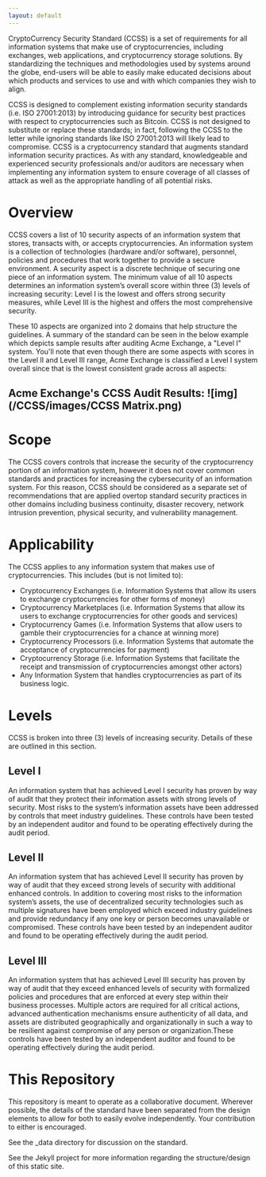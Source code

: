```yaml
---
layout: default
---
```


CryptoCurrency Security Standard (CCSS) is a set of requirements for all information systems that make use of cryptocurrencies, including exchanges, web applications, and cryptocurrency storage solutions. By standardizing the techniques and methodologies used by systems around the globe, end-users will be able to easily make educated decisions about which products and services to use and with which companies they wish to align.

CCSS is designed to complement existing information security standards (i.e. ISO 27001:2013) by introducing guidance for security best practices with respect to cryptocurrencies such as Bitcoin. CCSS is not designed to substitute or replace these standards; in fact, following the CCSS to the letter while ignoring standards like ISO 27001:2013 will likely lead to compromise. CCSS is a cryptocurrency standard that augments standard information security practices. As with any standard, knowledgeable and experienced security professionals and/or auditors are necessary when implementing any information system to ensure coverage of all classes of attack as well as the appropriate handling of all potential risks.

# Overview

CCSS covers a list of 10 security aspects of an information system that stores, transacts with, or accepts cryptocurrencies. An information system is a collection of technologies (hardware and/or software), personnel, policies and procedures that work together to provide a secure environment. A security aspect is a discrete technique of securing one piece of an information system. The minimum value of all 10 aspects determines an information system’s overall score within three (3) levels of increasing security: Level I is the lowest and offers strong security measures, while Level III is the highest and offers the most comprehensive security.

These 10 aspects are organized into 2 domains that help structure the guidelines. A summary of the standard can be seen in the below example which depicts sample results after auditing Acme Exchange, a "Level I" system. You'll note that even though there are some aspects with scores in the Level II and Level III range, Acme Exchange is classified a Level I system overall since that is the lowest consistent grade across all aspects:

## Acme Exchange's CCSS Audit Results: ![img](/CCSS/images/CCSS Matrix.png)

# Scope

The CCSS covers controls that increase the security of the cryptocurrency portion of an information system, however it does not cover common standards and practices for increasing the cybersecurity of an information system. For this reason, CCSS should be considered as a separate set of recommendations that are applied overtop standard security practices in other domains including business continuity, disaster recovery, network intrusion prevention, physical security, and vulnerability management.

# Applicability

The CCSS applies to any information system that makes use of cryptocurrencies. This includes (but is not limited to):
* Cryptocurrency Exchanges (i.e. Information Systems that allow its users to exchange cryptocurrencies for other forms of money)
* Cryptocurrency Marketplaces (i.e. Information Systems that allow its users to exchange cryptocurrencies for other goods and services)
* Cryptocurrency Games (i.e. Information Systems that allow users to gamble their cryptocurrencies for a chance at winning more)
* Cryptocurrency Processors (i.e. Information Systems that automate the acceptance of cryptocurrencies for payment)
* Cryptocurrency Storage (i.e. Information Systems that facilitate the receipt and transmission of cryptocurrencies amongst other actors)
* Any Information System that handles cryptocurrencies as part of its business logic.

# Levels

CCSS is broken into three (3) levels of increasing security. Details of these are outlined in this section.

## Level I

An information system that has achieved Level I security has proven by way of audit that they protect their information assets with strong levels of security. Most risks to the system’s information assets have been addressed by controls that meet industry guidelines. These controls have been tested by an independent auditor and found to be operating effectively during the audit period.

## Level II

An information system that has achieved Level II security has proven by way of audit that they exceed strong levels of security with additional enhanced controls. In addition to covering most risks to the information system’s assets, the use of decentralized security technologies such as multiple signatures have been employed which exceed industry guidelines and provide redundancy if any one key or person becomes unavailable or compromised. These controls have been tested by an independent auditor and found to be operating effectively during the audit period.

## Level III

An information system that has achieved Level III security has proven by way of audit that they exceed enhanced levels of security with formalized policies and procedures that are enforced at every step within their business processes. Multiple actors are required for all critical actions, advanced authentication mechanisms ensure authenticity of all data, and assets are distributed geographically and organizationally in such a way to be resilient against compromise of any person or organization.These controls have been tested by an independent auditor and found to be operating effectively during the audit period.


# This Repository

This repository is meant to operate as a collaborative document. Wherever possible, the details of the standard have been separated from the design elements to allow for both to easily evolve independently. Your contribution to either is encouraged.

See the _data directory for discussion on the standard.

See the Jekyll project for more information regarding the structure/design of this static site.
